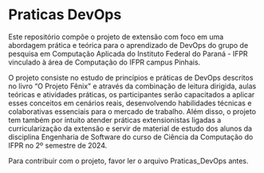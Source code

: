# Praticas DevOps

Este repositório compõe o projeto de extensão com foco em uma abordagem prática e teórica para o aprendizado de DevOps do grupo de pesquisa em Computação Aplicada do Instituto Federal do Paraná - IFPR vinculado à área de Computação do IFPR campus Pinhais. 

O projeto consiste no estudo de princípios e práticas de DevOps descritos no livro “O Projeto Fênix” e através da combinação de leitura dirigida, aulas teóricas e atividades práticas, os participantes serão capacitados a aplicar esses conceitos em cenários reais, desenvolvendo habilidades técnicas e colaborativas essenciais para o mercado de trabalho. Além disso, o projeto tem também por intuito atender práticas extensionistas ligadas a curricularização da extensão e servir de material de estudo dos alunos da disciplina Engenharia de Software do curso de Ciência da Computação do IFPR no 2º semestre de 2024.

Para contribuir com o projeto, favor ler o arquivo Praticas_DevOps antes.
